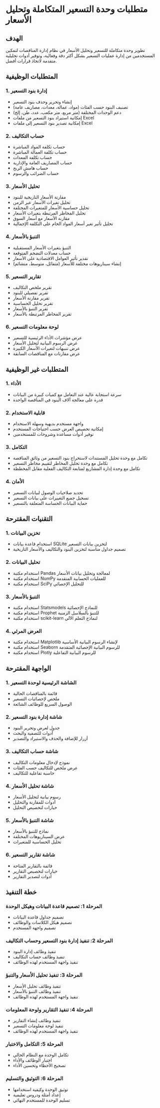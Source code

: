 # متطلبات وحدة التسعير المتكاملة وتحليل الأسعار

## الهدف
تطوير وحدة متكاملة للتسعير وتحليل الأسعار في نظام إدارة المناقصات لتمكين المستخدمين من إدارة عمليات التسعير بشكل أكثر دقة وفعالية، وتوفير أدوات تحليلية متقدمة لاتخاذ قرارات أفضل.

## المتطلبات الوظيفية

### 1. إدارة بنود التسعير
- إنشاء وتحرير وحذف بنود التسعير
- تصنيف البنود حسب الفئات (مواد، عمالة، معدات، مصاريف عامة)
- دعم الوحدات المختلفة (متر مربع، متر مكعب، عدد، طن، إلخ)
- إمكانية استيراد بنود التسعير من ملفات Excel
- إمكانية تصدير بنود التسعير إلى ملفات Excel

### 2. حساب التكاليف
- حساب تكلفة المواد المباشرة
- حساب تكلفة العمالة المباشرة
- حساب تكلفة المعدات
- حساب المصاريف العامة والإدارية
- حساب هامش الربح
- حساب الضرائب والرسوم

### 3. تحليل الأسعار
- مقارنة الأسعار التاريخية للبنود
- تحليل تغيرات الأسعار عبر الزمن
- تحليل حساسية الأسعار للمتغيرات المختلفة
- تحليل المخاطر المرتبطة بتغيرات الأسعار
- مقارنة الأسعار مع أسعار السوق
- تحليل تأثير تغير أسعار المواد الخام على التكلفة الإجمالية

### 4. التنبؤ بالأسعار
- التنبؤ بتغيرات الأسعار المستقبلية
- حساب معدلات التضخم المتوقعة
- تقدير تأثير العوامل الاقتصادية على الأسعار
- إنشاء سيناريوهات مختلفة للأسعار (متفائل، متوسط، متشائم)

### 5. تقارير التسعير
- تقرير ملخص التكاليف
- تقرير تفصيلي للبنود
- تقرير مقارنة الأسعار
- تقرير تحليل الحساسية
- تقرير التنبؤ بالأسعار
- تقرير المخاطر المرتبطة بالأسعار

### 6. لوحة معلومات التسعير
- عرض مؤشرات الأداء الرئيسية للتسعير
- عرض الرسوم البيانية لتحليل الأسعار
- عرض تنبيهات لتغيرات الأسعار الكبيرة
- عرض مقارنات مع المناقصات السابقة

## المتطلبات غير الوظيفية

### 1. الأداء
- سرعة استجابة عالية عند التعامل مع كميات كبيرة من البيانات
- قدرة على معالجة آلاف البنود في المناقصة الواحدة

### 2. قابلية الاستخدام
- واجهة مستخدم بديهية وسهلة الاستخدام
- إمكانية تخصيص العرض حسب احتياجات المستخدم
- توفير أدوات مساعدة وشروحات للمستخدمين

### 3. التكامل
- تكامل مع وحدة تحليل المستندات لاستخراج بنود التسعير من وثائق المناقصة
- تكامل مع وحدة تحليل المخاطر لتقييم مخاطر التسعير
- تكامل مع وحدة إدارة المشاريع لمتابعة التكاليف الفعلية مقابل المخططة

### 4. الأمان
- تحديد صلاحيات الوصول لبيانات التسعير
- تسجيل جميع التغييرات على بيانات التسعير
- حماية البيانات الحساسة المتعلقة بالتسعير

## التقنيات المقترحة

### 1. تخزين البيانات
- استخدام قاعدة بيانات SQLite لتخزين بيانات التسعير
- تصميم جداول مناسبة لتخزين البنود والتكاليف والأسعار التاريخية

### 2. تحليل البيانات
- استخدام مكتبة Pandas لمعالجة وتحليل بيانات الأسعار
- استخدام مكتبة NumPy للعمليات الحسابية المتقدمة
- استخدام مكتبة SciPy للتحليل الإحصائي

### 3. التنبؤ بالأسعار
- استخدام مكتبة Statsmodels للنماذج الإحصائية
- استخدام مكتبة Prophet للتنبؤ بالسلاسل الزمنية
- استخدام مكتبة scikit-learn لنماذج التعلم الآلي

### 4. العرض المرئي
- استخدام مكتبة Matplotlib لإنشاء الرسوم البيانية الأساسية
- استخدام مكتبة Seaborn للرسوم البيانية الإحصائية المتقدمة
- استخدام مكتبة Plotly للرسوم البيانية التفاعلية

## الواجهة المقترحة

### 1. الشاشة الرئيسية لوحدة التسعير
- قائمة بالمناقصات الحالية
- ملخص لإحصائيات التسعير
- الوصول السريع للوظائف الشائعة

### 2. شاشة إدارة بنود التسعير
- جدول لعرض وتحرير البنود
- أدوات للتصفية والبحث
- أزرار للإضافة والحذف والاستيراد والتصدير

### 3. شاشة حساب التكاليف
- نموذج لإدخال معلومات التكاليف
- عرض ملخص للتكاليف حسب الفئات
- حاسبة تفاعلية للتكاليف

### 4. شاشة تحليل الأسعار
- رسوم بيانية لتحليل الأسعار
- أدوات للمقارنة والتحليل
- خيارات لتخصيص التحليل

### 5. شاشة التنبؤ بالأسعار
- نماذج للتنبؤ بالأسعار
- عرض السيناريوهات المختلفة
- تحليل الحساسية للمتغيرات

### 6. شاشة تقارير التسعير
- قائمة بالتقارير المتاحة
- خيارات لتخصيص التقارير
- أدوات لتصدير التقارير

## خطة التنفيذ

### المرحلة 1: تصميم قاعدة البيانات وهيكل الوحدة
- تصميم جداول قاعدة البيانات
- تصميم هيكل الكلاسات والوظائف
- تصميم واجهة المستخدم

### المرحلة 2: تنفيذ إدارة بنود التسعير وحساب التكاليف
- تنفيذ وظائف إدارة البنود
- تنفيذ وظائف حساب التكاليف
- تنفيذ واجهة المستخدم لهذه الوظائف

### المرحلة 3: تنفيذ تحليل الأسعار والتنبؤ
- تنفيذ وظائف تحليل الأسعار
- تنفيذ وظائف التنبؤ بالأسعار
- تنفيذ واجهة المستخدم لهذه الوظائف

### المرحلة 4: تنفيذ التقارير ولوحة المعلومات
- تنفيذ وظائف إنشاء التقارير
- تنفيذ لوحة معلومات التسعير
- تنفيذ واجهة المستخدم لهذه الوظائف

### المرحلة 5: التكامل والاختبار
- تكامل الوحدة مع النظام الحالي
- اختبار الوظائف والأداء
- تصحيح الأخطاء وتحسين الأداء

### المرحلة 6: التوثيق والتسليم
- توثيق الوحدة وكيفية استخدامها
- إعداد أمثلة ودروس تعليمية
- تسليم الوحدة للمستخدم النهائي
